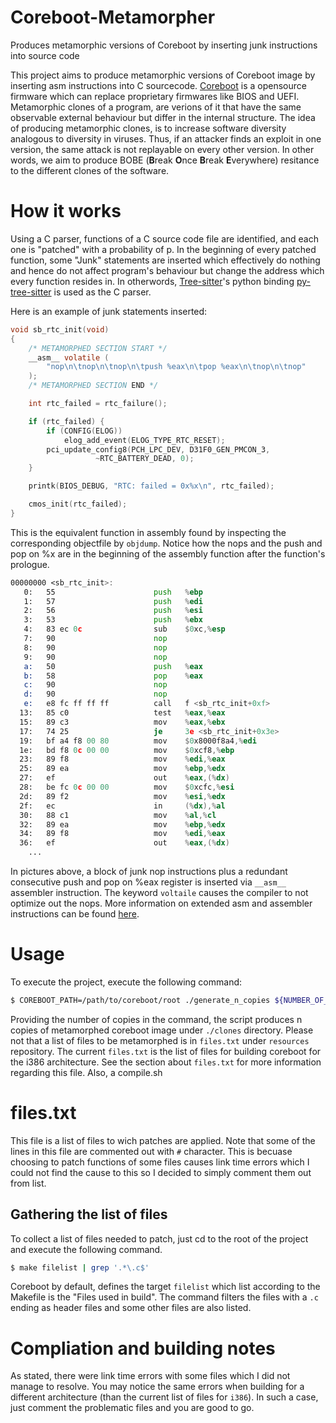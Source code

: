 # Coreboot-Metamorpher
Produces metamorphic versions of Coreboot by inserting junk instructions into source code

This project aims to produce metamorphic versions of Coreboot image by inserting asm instructions into C sourcecode. <a href="https://github.com/coreboot/coreboot">Coreboot</a> is a opensource firmware which can replace proprietary firmwares like BIOS and UEFI. Metamorphic clones of a program, are verions of it that have the same observable external behaviour but differ in the internal structure. The idea of producing metamorphic clones, is to increase software diversity analogous to diversity in viruses. Thus, if an attacker finds an exploit in one version, the same attack is not replayable on every other version. In other words, we aim to produce BOBE (**B**reak **O**nce **B**reak **E**verywhere) resitance to the different clones of the software.

# How it works

Using a C parser, functions of a C source code file are identified, and each one is "patched" with a probability of p. In the beginning of every patched function, some "Junk" statements are inserted which effectively do nothing and hence do not affect program's behaviour but change the address which every function resides in. In otherwords, 
<a href="https://tree-sitter.github.io/tree-sitter/">Tree-sitter</a>'s python binding <a href="https://github.com/tree-sitter/py-tree-sitter">py-tree-sitter</a> is used as the C parser. 


Here is an example of junk statements inserted:

```C
void sb_rtc_init(void)
{
    /* METAMORPHED SECTION START */
    __asm__ volatile (
        "nop\n\tnop\n\tnop\n\tpush %eax\n\tpop %eax\n\tnop\n\tnop"
    );
    /* METAMORPHED SECTION END */

	int rtc_failed = rtc_failure();

	if (rtc_failed) {
		if (CONFIG(ELOG))
			elog_add_event(ELOG_TYPE_RTC_RESET);
		pci_update_config8(PCH_LPC_DEV, D31F0_GEN_PMCON_3,
				   ~RTC_BATTERY_DEAD, 0);
	}

	printk(BIOS_DEBUG, "RTC: failed = 0x%x\n", rtc_failed);

	cmos_init(rtc_failed);
}

```

This is the equivalent function in assembly found by inspecting the corresponding objectfile by `objdump`. Notice how the nops and the push and pop on %x are in the beginning of the assembly function after the function's prologue.
```asm
00000000 <sb_rtc_init>:
   0:   55                      push   %ebp
   1:   57                      push   %edi
   2:   56                      push   %esi
   3:   53                      push   %ebx
   4:   83 ec 0c                sub    $0xc,%esp
   7:   90                      nop
   8:   90                      nop
   9:   90                      nop
   a:   50                      push   %eax
   b:   58                      pop    %eax
   c:   90                      nop
   d:   90                      nop
   e:   e8 fc ff ff ff          call   f <sb_rtc_init+0xf>
  13:   85 c0                   test   %eax,%eax
  15:   89 c3                   mov    %eax,%ebx
  17:   74 25                   je     3e <sb_rtc_init+0x3e>
  19:   bf a4 f8 00 80          mov    $0x8000f8a4,%edi
  1e:   bd f8 0c 00 00          mov    $0xcf8,%ebp
  23:   89 f8                   mov    %edi,%eax
  25:   89 ea                   mov    %ebp,%edx
  27:   ef                      out    %eax,(%dx)
  28:   be fc 0c 00 00          mov    $0xcfc,%esi
  2d:   89 f2                   mov    %esi,%edx
  2f:   ec                      in     (%dx),%al
  30:   88 c1                   mov    %al,%cl
  32:   89 ea                   mov    %ebp,%edx
  34:   89 f8                   mov    %edi,%eax
  36:   ef                      out    %eax,(%dx)
	...
```

In pictures above, a block of junk nop instructions plus a redundant consecutive push and pop on %eax register is inserted via `__asm__` assembler instruction. The keyword `voltaile` causes the compiler to not optimize out the nops. More information on extended asm and assembler instructions can be found <a href="https://gcc.gnu.org/onlinedocs/gcc/Extended-Asm.html">here</a>.


# Usage

To execute the project, execute the following command:


```bash
$ COREBOOT_PATH=/path/to/coreboot/root ./generate_n_copies ${NUMBER_OF_COPIES_NEEDED}
```
Providing the number of copies in the command, the script produces n copies of metamorphed coreboot image under `./clones` directory. Please not that a list of files to be metamorphed is in `files.txt` under `resources` repository. The current `files.txt` is the list of files for building coreboot for the i386 architecture. See the section about `files.txt` for more information regarding this file. Also, a compile.sh


# files.txt

This file is a list of files to wich patches are applied. Note that some of the lines in this file are commented out with `#` character. This is becuase choosing to patch functions of some files causes link time errors which I could not find the cause to this so I decided to simply comment them out from list. 

## Gathering the list of files

To collect a list of files needed to patch, just cd to the root of the project and execute the following command.

```bash
$ make filelist | grep '.*\.c$'
```

Coreboot by default, defines the target `filelist` which list according to the Makefile is the "Files used in build". The command filters the files with a `.c` ending as header files and some other files are also listed.


# Compliation and building notes
As stated, there were link time errors with some files which I did not manage to resolve. You may notice the same errors when building for a different architecture (than the current list of files for `i386`). In such a case, just comment the problematic files and you are good to go.
